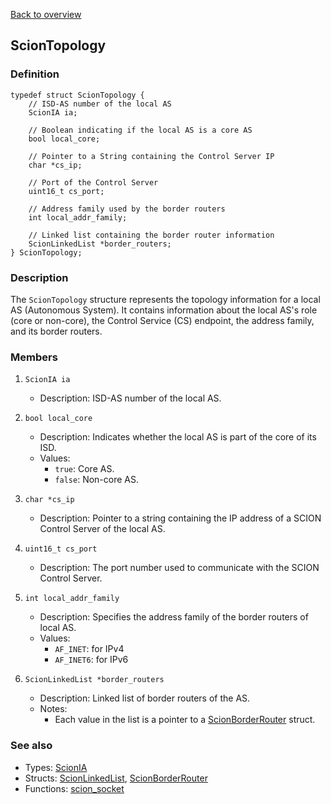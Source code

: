 [Back to overview](/docs/main.md)

## ScionTopology
### Definition
```
typedef struct ScionTopology {
    // ISD-AS number of the local AS
    ScionIA ia;

    // Boolean indicating if the local AS is a core AS
	bool local_core;

    // Pointer to a String containing the Control Server IP
	char *cs_ip;

    // Port of the Control Server
	uint16_t cs_port;

    // Address family used by the border routers
	int local_addr_family;

    // Linked list containing the border router information
	ScionLinkedList *border_routers;
} ScionTopology;
```

### Description
The `ScionTopology` structure represents the topology information for a local AS (Autonomous System). It contains information about the local AS's role (core or non-core), the Control Service (CS) endpoint, the address family, and its border routers.


### Members
1. `ScionIA ia`
    - Description: ISD-AS number of the local AS.

1. `bool local_core`
    - Description: Indicates whether the local AS is part of the core of its ISD.
    - Values:
        - `true`: Core AS.
        - `false`: Non-core AS.

1. `char *cs_ip`
    - Description: Pointer to a string containing the IP address of a SCION Control Server of the local AS.

1. `uint16_t cs_port`
    - Description: The port number used to communicate with the SCION Control Server.

1. `int local_addr_family`
    - Description: Specifies the address family of the border routers of local AS.
    - Values:
        - `AF_INET`: for IPv4
        - `AF_INET6`: for IPv6

1. `ScionLinkedList *border_routers`
    - Description: Linked list of border routers of the AS.
    - Notes:
        - Each value in the list is a pointer to a [ScionBorderRouter](/docs/structs/scion_border_router.md) struct.


### See also
- Types: [ScionIA](/docs/types.md#scionia)
- Structs: [ScionLinkedList](/docs/structs/scion_linked_list.md), [ScionBorderRouter](/docs/structs/scion_border_router.md)
- Functions: [scion_socket](/docs/functions/scion_socket.md)